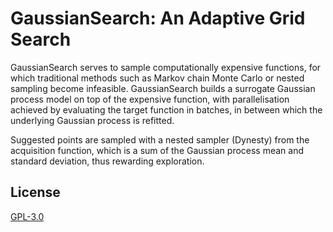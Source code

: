 # GaussianSearch: An Adaptive Grid Search

GaussianSearch serves to sample computationally expensive functions, for which traditional methods such as Markov chain Monte Carlo or nested sampling become infeasible. GaussianSearch builds a surrogate Gaussian process model on top of the expensive function, with parallelisation achieved by evaluating the target function in batches, in between which the underlying Gaussian process is refitted.

Suggested points are sampled with a nested sampler (Dynesty) from the acquisition function, which is a sum of the Gaussian process mean and standard deviation, thus rewarding exploration.

## License
[GPL-3.0](https://www.gnu.org/licenses/gpl-3.0.en.html)
